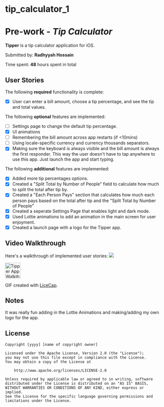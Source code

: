 # tip_calculator_1
# Pre-work - *Tip Calculator*

**Tipper** is a tip calculator application for iOS.

Submitted by: **Radhyyah Hossain**

Time spent: **48** hours spent in total

## User Stories

The following **required** functionality is complete:

* [x] User can enter a bill amount, choose a tip percentage, and see the tip and total values.

The following **optional** features are implemented:
* [ ] Settings page to change the default tip percentage.
* [x] UI animations
* [ ] Remembering the bill amount across app restarts (if <10mins)
* [ ] Using locale-specific currency and currency thousands separators.
* [x] Making sure the keyboard is always visible and the bill amount is always the first responder. This way the user doesn't have to tap anywhere to use this app. Just launch the app and start typing.

The following **additional** features are implemented:
 
- [x] Added more tip percentages options.
- [x] Created a "Split Total by Number of People" field to calculate how much to split the total after tip by. 
- [x] Created a "Each Person Pays" section that calculates how much each person pays based on the total after tip and the "Split Total by Number of People"
- [x] Created a seperate Settings Page that enables light and dark mode.
- [x] Used Lottie animations to add an animation in the main screen for user enjoyment. 
- [x] Created a launch page with a logo for the Tipper app. 

## Video Walkthrough 

Here's a walkthrough of implemented user stories:
![](https://imgur.com/a/eKmf4Pd.gif)

<img src='https://imgur.com/a/eKmf4Pd.gif' title='Radhyyah Hossain-Tipper-Walkthrough' width='50px' alt='Tipper App Walkthrough' />

GIF created with [LiceCap](http://www.cockos.com/licecap/).

## Notes

It was really fun adding in the Lottie Animations and making/adding my own logo for the app.

## License

    Copyright [yyyy] [name of copyright owner]

    Licensed under the Apache License, Version 2.0 (the "License");
    you may not use this file except in compliance with the License.
    You may obtain a copy of the License at

        http://www.apache.org/licenses/LICENSE-2.0

    Unless required by applicable law or agreed to in writing, software
    distributed under the License is distributed on an "AS IS" BASIS,
    WITHOUT WARRANTIES OR CONDITIONS OF ANY KIND, either express or implied.
    See the License for the specific language governing permissions and
    limitations under the License.
